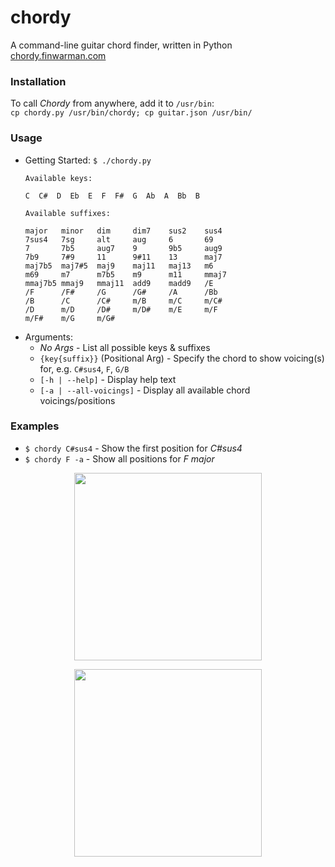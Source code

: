 # chordy
A command-line guitar chord finder, written in Python  
[chordy.finwarman.com](https://chordy.finwarman.com/)

### Installation
To call _Chordy_ from anywhere, add it to `/usr/bin`:  
`cp chordy.py /usr/bin/chordy; cp guitar.json /usr/bin/`

### Usage

* Getting Started:
  `$ ./chordy.py`
  ```
  Available keys:

  C  C#  D  Eb  E  F  F#  G  Ab  A  Bb  B  

  Available suffixes:

  major   minor   dim     dim7    sus2    sus4    
  7sus4   7sg     alt     aug     6       69      
  7       7b5     aug7    9       9b5     aug9    
  7b9     7#9     11      9#11    13      maj7    
  maj7b5  maj7#5  maj9    maj11   maj13   m6      
  m69     m7      m7b5    m9      m11     mmaj7   
  mmaj7b5 mmaj9   mmaj11  add9    madd9   /E      
  /F      /F#     /G      /G#     /A      /Bb     
  /B      /C      /C#     m/B     m/C     m/C#    
  /D      m/D     /D#     m/D#    m/E     m/F     
  m/F#    m/G     m/G#   
  ```
* Arguments:
  * _No Args_               - List all possible keys & suffixes
  * `{key{suffix}}` (Positional Arg)     - Specify the chord to show voicing(s) for, e.g. `C#sus4`, `F`, `G/B`
  * `[-h | --help]`         - Display help text
  * `[-a | --all-voicings]` - Display all available chord voicings/positions
  
### Examples
  * `$ chordy C#sus4` - Show the first position for _C#sus4_
  * `$ chordy F -a` - Show all positions for _F major_
 
<p align="center">
  <img width="300" src="https://user-images.githubusercontent.com/1339254/74889703-bd484600-5379-11ea-90dd-e6e62e801ecf.png">
</p>
<p align="center">
  <img width="300" src="https://user-images.githubusercontent.com/1339254/74889723-cdf8bc00-5379-11ea-923b-9a206942ba6c.png">
</p>
